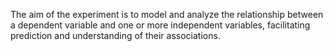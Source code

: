 The aim of the experiment is to model and analyze the relationship between a dependent variable and one or more independent variables, facilitating prediction and understanding of their associations.
